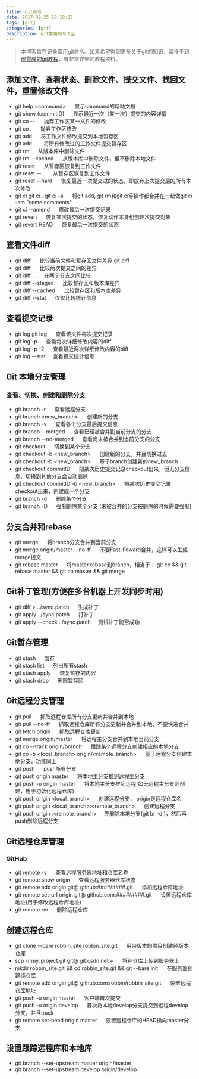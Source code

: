 ```yaml
---
title: git命令
date: 2017-09-25 10:10:23
tags: [git]
categories: [git]
description: git常用命令大全
---
```

>本博客旨在记录常用git命令。如果希望得到更多关于git的知识，请移步到[廖雪峰的git教程](https://www.liaoxuefeng.com/wiki/0013739516305929606dd18361248578c67b8067c8c017b000)，有非常详细的教程资料。

## 添加文件、查看状态、删除文件、提交文件、找回文件，重置修改文件

+ git help &lt;command&gt; &nbsp;&nbsp;&nbsp;&nbsp; 显示command的帮助文档
+ git show (commitID) &nbsp;&nbsp;&nbsp;&nbsp; 显示最近一次（某一次）提交的内容详情
+ git co -- <file> &nbsp;&nbsp;&nbsp;&nbsp; 抛弃工作区某一文件的修改
+ git co . &nbsp;&nbsp;&nbsp;&nbsp; 抛弃工作区修改
+ git add <file> &nbsp;&nbsp;&nbsp;&nbsp; 将工作文件修改提交到本地暂存区
+ git add . &nbsp;&nbsp;&nbsp;&nbsp; 将所有修改过的工作文件提交暂存区
+ git rm <file> &nbsp;&nbsp;&nbsp;&nbsp; 从版本库中删除文件
+ git rm <file> --cached &nbsp;&nbsp;&nbsp;&nbsp; 从版本库中删除文件，但不删除本地文件
+ git reset <file> &nbsp;&nbsp;&nbsp;&nbsp; 从暂存区恢复到工作文件
+ git reset -- . &nbsp;&nbsp;&nbsp;&nbsp; 从暂存区恢复到工作文件
+ git reset --hard &nbsp;&nbsp;&nbsp;&nbsp; 恢复最近一次提交过的状态，即放弃上次提交后的所有本次修改
+ git ci <file> git ci . git ci -a &nbsp;&nbsp;&nbsp;&nbsp; 将git add, git rm和git ci等操作都合并在一起做git ci -am "some comments"
+ git ci --amend &nbsp;&nbsp;&nbsp;&nbsp; 修改最后一次提交记录
+ git revert <commitID> &nbsp;&nbsp;&nbsp;&nbsp; 恢复某次提交的状态，恢复动作本身也创建次提交对象
+ git revert HEAD &nbsp;&nbsp;&nbsp;&nbsp; 恢复最后一次提交的状态

## 查看文件diff

+ git diff <file> &nbsp;&nbsp;&nbsp;&nbsp; 比较当前文件和暂存区文件差异 git diff
+ git diff <id1><id2> &nbsp;&nbsp;&nbsp;&nbsp; 比较两次提交之间的差异
+ git diff <branch1>..<branch2> &nbsp;&nbsp;&nbsp;&nbsp; 在两个分支之间比较
+ git diff --staged &nbsp;&nbsp;&nbsp;&nbsp; 比较暂存区和版本库差异
+ git diff --cached &nbsp;&nbsp;&nbsp;&nbsp; 比较暂存区和版本库差异
+ git diff --stat &nbsp;&nbsp;&nbsp;&nbsp; 仅仅比较统计信息

## 查看提交记录

+ git log git log <file> &nbsp;&nbsp;&nbsp;&nbsp; 查看该文件每次提交记录
+ git log -p <file> &nbsp;&nbsp;&nbsp;&nbsp; 查看每次详细修改内容的diff
+ git log -p -2 &nbsp;&nbsp;&nbsp;&nbsp; 查看最近两次详细修改内容的diff
+ git log --stat &nbsp;&nbsp;&nbsp;&nbsp;查看提交统计信息

## Git 本地分支管理

### 查看、切换、创建和删除分支

+ git branch -r &nbsp;&nbsp;&nbsp;&nbsp; 查看远程分支
+ git branch <new_branch> &nbsp;&nbsp;&nbsp;&nbsp; 创建新的分支
+ git branch -v &nbsp;&nbsp;&nbsp;&nbsp; 查看各个分支最后提交信息
+ git branch --merged &nbsp;&nbsp;&nbsp;&nbsp; 查看已经被合并到当前分支的分支
+ git branch --no-merged &nbsp;&nbsp;&nbsp;&nbsp; 查看尚未被合并到当前分支的分支
+ git checkout <branch> &nbsp;&nbsp;&nbsp;&nbsp; 切换到某个分支
+ git checkout -b <new_branch> &nbsp;&nbsp;&nbsp;&nbsp; 创建新的分支，并且切换过去
+ git checkout -b <new_branch> <branch> &nbsp;&nbsp;&nbsp;&nbsp; 基于branch创建新的new_branch
+ git checkout commitID &nbsp;&nbsp;&nbsp;&nbsp; 把某次历史提交记录checkout出来，但无分支信息，切换到其他分支会自动删除
+ git checkout commitID -b <new_branch> &nbsp;&nbsp;&nbsp;&nbsp; 把某次历史提交记录checkout出来，创建成一个分支
+ git branch -d <branch> &nbsp;&nbsp;&nbsp;&nbsp; 删除某个分支
+ git branch -D <branch> &nbsp;&nbsp;&nbsp;&nbsp; 强制删除某个分支 (未被合并的分支被删除的时候需要强制)

## 分支合并和rebase

+ git merge <branch> &nbsp;&nbsp;&nbsp;&nbsp; 将branch分支合并到当前分支
+ git merge origin/master --no-ff &nbsp;&nbsp;&nbsp;&nbsp; 不要Fast-Foward合并，这样可以生成merge提交
+ git rebase master <branch> &nbsp;&nbsp;&nbsp;&nbsp; 将master rebase到branch，相当于： git co <branch> && git rebase master && git co master && git merge <branch>

## Git补丁管理(方便在多台机器上开发同步时用)

+ git diff > ../sync.patch &nbsp;&nbsp;&nbsp;&nbsp; 生成补丁
+ git apply ../sync.patch &nbsp;&nbsp;&nbsp;&nbsp; 打补丁
+ git apply --check ../sync.patch &nbsp;&nbsp;&nbsp;&nbsp;测试补丁能否成功

## Git暂存管理

+ git stash &nbsp;&nbsp;&nbsp;&nbsp; 暂存
+ git stash list &nbsp;&nbsp;&nbsp;&nbsp; 列出所有stash
+ git stash apply &nbsp;&nbsp;&nbsp;&nbsp; 恢复暂存的内容
+ git stash drop &nbsp;&nbsp;&nbsp;&nbsp; 删除暂存区

## Git远程分支管理

+ git pull &nbsp;&nbsp;&nbsp;&nbsp; 抓取远程仓库所有分支更新并合并到本地
+ git pull --no-ff &nbsp;&nbsp;&nbsp;&nbsp; 抓取远程仓库所有分支更新并合并到本地，不要快进合并
+ git fetch origin &nbsp;&nbsp;&nbsp;&nbsp; 抓取远程仓库更新
+ git merge origin/master &nbsp;&nbsp;&nbsp;&nbsp; 将远程主分支合并到本地当前分支
+ git co --track origin/branch &nbsp;&nbsp;&nbsp;&nbsp; 跟踪某个远程分支创建相应的本地分支
+ git co -b <local_branch> origin/<remote_branch> &nbsp;&nbsp;&nbsp;&nbsp; 基于远程分支创建本地分支，功能同上
+ git push &nbsp;&nbsp;&nbsp;&nbsp; push所有分支
+ git push origin master &nbsp;&nbsp;&nbsp;&nbsp; 将本地主分支推到远程主分支
+ git push -u origin master &nbsp;&nbsp;&nbsp;&nbsp; 将本地主分支推到远程(如无远程主分支则创建，用于初始化远程仓库)
+ git push origin <local_branch> &nbsp;&nbsp;&nbsp;&nbsp; 创建远程分支， origin是远程仓库名
+ git push origin <local_branch>:<remote_branch> &nbsp;&nbsp;&nbsp;&nbsp; 创建远程分支
+ git push origin :<remote_branch> &nbsp;&nbsp;&nbsp;&nbsp;先删除本地分支(git br -d <branch>)，然后再push删除远程分支

## Git远程仓库管理

### GitHub

+ git remote -v &nbsp;&nbsp;&nbsp;&nbsp; 查看远程服务器地址和仓库名称
+ git remote show origin &nbsp;&nbsp;&nbsp;&nbsp; 查看远程服务器仓库状态
+ git remote add origin git@ github:####/####.git &nbsp;&nbsp;&nbsp;&nbsp; 添加远程仓库地址
+ git remote set-url origin git@ github.com:####/####.git &nbsp;&nbsp;&nbsp;&nbsp; 设置远程仓库地址(用于修改远程仓库地址)
+ git remote rm <repository> &nbsp;&nbsp;&nbsp;&nbsp; 删除远程仓库

## 创建远程仓库

+ git clone --bare robbin_site robbin_site.git &nbsp;&nbsp;&nbsp;&nbsp; 用带版本的项目创建纯版本仓库
+ scp -r my_project.git git@ git.csdn.net:~ &nbsp;&nbsp;&nbsp;&nbsp; 将纯仓库上传到服务器上
+ mkdir robbin_site.git && cd robbin_site.git && git --bare init &nbsp;&nbsp;&nbsp;&nbsp; 在服务器创建纯仓库
+ git remote add origin git@ github.com:robbin/robbin_site.git &nbsp;&nbsp;&nbsp;&nbsp; 设置远程仓库地址
+ git push -u origin master &nbsp;&nbsp;&nbsp;&nbsp; 客户端首次提交
+ git push -u origin develop &nbsp;&nbsp;&nbsp;&nbsp; 首次将本地develop分支提交到远程develop分支，并且track
+ git remote set-head origin master &nbsp;&nbsp;&nbsp;&nbsp; 设置远程仓库的HEAD指向master分支

## 设置跟踪远程库和本地库

+ git branch --set-upstream master origin/master
+ git branch --set-upstream develop origin/develop
